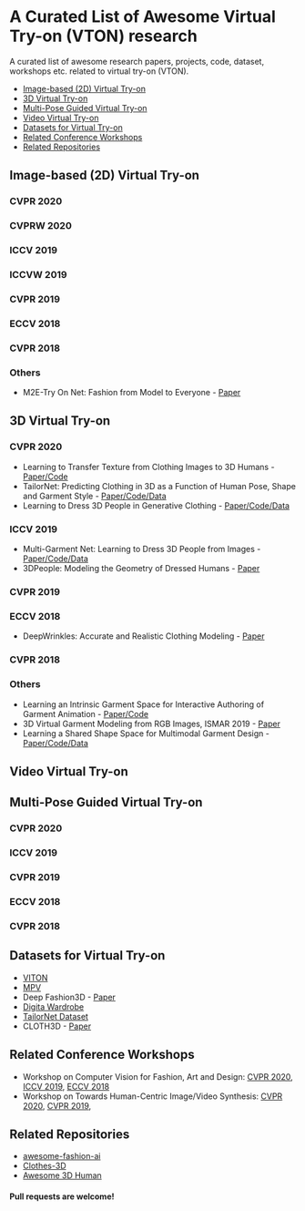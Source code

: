 # A Curated List of Awesome Virtual Try-on (VTON) research
A curated list of awesome research papers, projects, code, dataset, workshops etc. related to virtual try-on (VTON).

- [Image-based (2D) Virtual Try-on](#Image-based-2D-Virtual-Try-on)
- [3D Virtual Try-on](#3D-virtual-try-on)
- [Multi-Pose Guided Virtual Try-on](#Multi-Pose-Guided-Virtual-Try-on)
- [Video Virtual Try-on](#Video-Virtual-Try-on)
- [Datasets for Virtual Try-on](#Datasets-for-Virtual-Try-on)
- [Related Conference Workshops](#Related-Conference-Workshops)
- [Related Repositories](#Related-Repositories)


## Image-based (2D) Virtual Try-on

  ### CVPR 2020
  ### CVPRW 2020
  ### ICCV 2019
  ### ICCVW 2019
  ### CVPR 2019
  ### ECCV 2018
  ### CVPR 2018
  ### Others
  - M2E-Try On Net: Fashion from Model to Everyone - [Paper](https://arxiv.org/abs/1811.08599v1)



## 3D Virtual Try-on

  ### CVPR 2020
  - Learning to Transfer Texture from Clothing Images to 3D Humans - [Paper/Code](http://virtualhumans.mpi-inf.mpg.de/pix2surf/)
  - TailorNet: Predicting Clothing in 3D as a Function of Human Pose, Shape and Garment Style - [Paper/Code/Data](http://virtualhumans.mpi-inf.mpg.de/tailornet/)
  - Learning to Dress 3D People in Generative Clothing - [Paper/Code/Data](https://cape.is.tue.mpg.de/)

  ### ICCV 2019
  - Multi-Garment Net: Learning to Dress 3D People from Images - [Paper/Code/Data](http://virtualhumans.mpi-inf.mpg.de/mgn/)
  - 3DPeople: Modeling the Geometry of Dressed Humans - [Paper](https://arxiv.org/abs/1904.04571)

  ### CVPR 2019
  ### ECCV 2018
  - DeepWrinkles: Accurate and Realistic Clothing Modeling - [Paper](https://arxiv.org/abs/1808.03417)

  ### CVPR 2018
  ### Others
  - Learning an Intrinsic Garment Space for Interactive Authoring of Garment Animation - [Paper/Code](http://geometry.cs.ucl.ac.uk/projects/2019/garment_authoring/)
  - 3D Virtual Garment Modeling from RGB Images, ISMAR 2019 - [Paper](https://arxiv.org/abs/1908.00114)
  - Learning a Shared Shape Space for Multimodal Garment Design - [Paper/Code/Data](http://geometry.cs.ucl.ac.uk/projects/2018/garment_design/)


  
  
## Video Virtual Try-on



## Multi-Pose Guided Virtual Try-on

  ### CVPR 2020
  ### ICCV 2019
  ### CVPR 2019
  ### ECCV 2018
  ### CVPR 2018
  

## Datasets for Virtual Try-on

- [VITON](https://drive.google.com/file/d/1MxCUvKxejnwWnoZ-KoCyMCXo3TLhRuTo/view)
- [MPV](https://drive.google.com/drive/folders/1e3ThRpSj8j9PaCUw8IrqzKPDVJK_grcA)
- Deep Fashion3D - [Paper](https://arxiv.org/abs/2003.12753)
- [Digita Wardrobe](http://virtualhumans.mpi-inf.mpg.de/mgn/)
- [TailorNet Dataset](https://github.com/zycliao/TailorNet_dataset)
- CLOTH3D - [Paper](https://arxiv.org/abs/1912.02792)


## Related Conference Workshops

- Workshop on Computer Vision for Fashion, Art and Design: [CVPR 2020](https://sites.google.com/view/cvcreative2020), [ICCV 2019](https://sites.google.com/view/cvcreative), [ECCV 2018](https://sites.google.com/view/eccvfashion)
- Workshop on Towards Human-Centric Image/Video Synthesis: [CVPR 2020](https://vuhcs.github.io/), [CVPR 2019](https://vuhcs.github.io/vuhcs-2019/index.html), 


## Related Repositories

- [awesome-fashion-ai](https://github.com/ayushidalmia/awesome-fashion-ai)
- [Clothes-3D](https://github.com/lzhbrian/Clothes-3D)
- [Awesome 3D Human](https://github.com/lijiaman/awesome-3d-human)


#### Pull requests are welcome!
